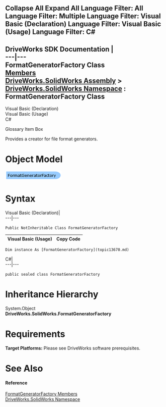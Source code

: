 Collapse All Expand All Language Filter: All  Language Filter: Multiple  Language Filter: Visual Basic (Declaration) Language Filter: Visual Basic (Usage) Language Filter: C#  
---  
DriveWorks SDK Documentation  |   
---|---  
FormatGeneratorFactory Class   
[Members](topic13671.md)   
[DriveWorks.SolidWorks Assembly](topic13342.md) > [DriveWorks.SolidWorks Namespace](topic13345.md) : FormatGeneratorFactory Class  
---  
  
Visual Basic (Declaration)    
Visual Basic (Usage)    
C# 

Glossary Item Box

Provides a creator for file format generators. 

# Object Model

![](dotnetdiagramimages/image743.png)

# Syntax

Visual Basic (Declaration)|   
---|---  
      
    
    Public NotInheritable Class FormatGeneratorFactory   
  
Visual Basic (Usage)| Copy Code  
---|---  
      
    
    Dim instance As [FormatGeneratorFactory](topic13670.md)  
  
C#|   
---|---  
      
    
    public sealed class FormatGeneratorFactory   
  
# Inheritance Hierarchy

System.Object  
**DriveWorks.SolidWorks.FormatGeneratorFactory**  


# Requirements

**Target Platforms:** Please see DriveWorks software prerequisites.

# See Also

#### Reference

[FormatGeneratorFactory Members](topic13671.md)   
[DriveWorks.SolidWorks Namespace](topic13345.md)



